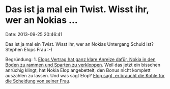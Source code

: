 Das ist ja mal ein Twist. Wisst ihr, wer an Nokias \...
=======================================================

Date: 2013-09-25 20:46:41

Das ist ja mal ein Twist. Wisst ihr, wer an Nokias Untergang Schuld ist?
Stephen Elops Frau :-)

Begründung: 1. [Elops Vertrag hat ganz klare Anreize dafür, Nokia in den
Boden zu rammen und Sparten zu
verkloppen](http://www.forbes.com/sites/terokuittinen/2013/09/24/nokia-admits-giving-misleading-information-about-elops-compensation/).
Weil das jetzt ein bisschen anrüchig klingt, hat Nokia Elop angebettelt,
den Bonus nicht komplett auszahlen zu lassen. Und was sagt Elop? [Elop
sagt, er braucht die Kohle für die Scheidung von seiner
Frau](http://bgr.com/2013/09/24/nokia-elop-bonus-scandal/).

